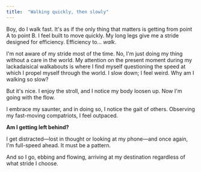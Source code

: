 ```yaml
---
title:  "Walking quickly, then slowly"
---
```


Boy, do I walk fast. It's as if the only thing that matters is getting from point A to point B. I feel built to move quickly. My long legs give me a stride designed for efficiency. Efficiency to... *walk*.

I'm not aware of my stride most of the time. No, I'm just doing my thing without a care in the world. My attention on the present moment during my lackadaisical walkabouts is where I find myself questioning the speed at which I propel myself through the world. I slow down; I feel weird. Why am I walking so slow?

But it's nice. I enjoy the stroll, and I notice my body loosen up. Now I'm going with the flow.

I embrace my saunter, and in doing so, I notice the gait of others. Observing my fast-moving compatriots, I feel outpaced. 

**Am I getting left behind?**

I get distracted—lost in thought or looking at my phone—and once again, I'm full-speed ahead. It must be a pattern.

And so I go, ebbing and flowing, arriving at my destination regardless of what stride I choose.